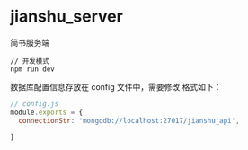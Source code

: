 # jianshu_server
简书服务端

```
// 开发模式
npm run dev
```


数据库配置信息存放在 config 文件中，需要修改
格式如下：
```js
// config.js
module.exports = {
  connectionStr: 'mongodb://localhost:27017/jianshu_api',
  
}
```

